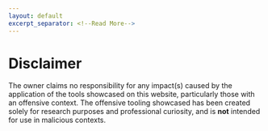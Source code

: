 ```yaml
---
layout: default
excerpt_separator: <!--Read More-->
---
```

# Disclaimer

The owner claims no responsibility for any impact(s) caused by the application of the tools showcased on this website, particularly those with an offensive context. The offensive tooling showcased has been created solely for research purposes and professional curiosity, and is **not** intended for use in malicious contexts.